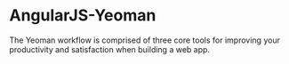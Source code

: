 # AngularJS-Yeoman
The Yeoman workflow is comprised of three core tools for improving your productivity and satisfaction when building a web app.